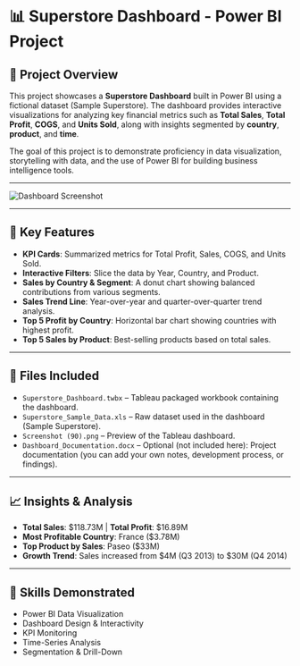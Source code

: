 # 📊 Superstore Dashboard - Power BI Project


## 📁 Project Overview

This project showcases a **Superstore Dashboard** built in Power BI using a fictional dataset (Sample Superstore). The dashboard provides interactive visualizations for analyzing key financial metrics such as **Total Sales**, **Total Profit**, **COGS**, and **Units Sold**, along with insights segmented by **country**, **product**, and **time**.

The goal of this project is to demonstrate proficiency in data visualization, storytelling with data, and the use of Power BI for building business intelligence tools.

---

![Dashboard Screenshot](./Screenshot%20(90).png)

---
## 📌 Key Features

- **KPI Cards**: Summarized metrics for Total Profit, Sales, COGS, and Units Sold.
- **Interactive Filters**: Slice the data by Year, Country, and Product.
- **Sales by Country & Segment**: A donut chart showing balanced contributions from various segments.
- **Sales Trend Line**: Year-over-year and quarter-over-quarter trend analysis.
- **Top 5 Profit by Country**: Horizontal bar chart showing countries with highest profit.
- **Top 5 Sales by Product**: Best-selling products based on total sales.

---

## 📂 Files Included

- `Superstore_Dashboard.twbx` – Tableau packaged workbook containing the dashboard.
- `Superstore_Sample_Data.xls` – Raw dataset used in the dashboard (Sample Superstore).
- `Screenshot (90).png` – Preview of the Tableau dashboard.
- `Dashboard_Documentation.docx` – Optional (not included here): Project documentation (you can add your own notes, development process, or findings).


---

## 📈 Insights & Analysis

- **Total Sales**: $118.73M | **Total Profit**: $16.89M
- **Most Profitable Country**: France ($3.78M)
- **Top Product by Sales**: Paseo ($33M)
- **Growth Trend**: Sales increased from $4M (Q3 2013) to $30M (Q4 2014)

---

## 🎯 Skills Demonstrated

- Power BI Data Visualization
- Dashboard Design & Interactivity
- KPI Monitoring
- Time-Series Analysis
- Segmentation & Drill-Down



